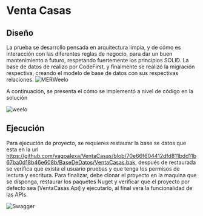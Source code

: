 # Venta Casas
## Diseño

La prueba se desarrollo pensada en arquitectura limpia, y de cómo es interacción con las diferentes reglas de negocio, para dar un buen mantenimiento a futuro, respetando fuertemente los principios SOLID.
La base de datos de realizo por CodeFirst, y finalmente se realizó la migración respectiva, creando el modelo de base de datos con sus respectivas relaciones.
![MERWeelo](https://user-images.githubusercontent.com/4923760/139115182-bc4e3b9e-d089-4adb-86ee-e91e4ded49aa.png)

A continuación, se presenta el cómo se implementó a nivel de código en la solución

![weelo](https://user-images.githubusercontent.com/4923760/139114818-4f351d32-40de-4d01-838d-528799a056f3.png)

## Ejecución

Para ejecución de proyecto, se requieres restaurar la base se datos que esta en la url https://github.com/yagoalexa/VentaCasas/blob/70e66f604412dfd811bdd11b67ba0d18b46e608b/BaseDeDatos/VentaCasas.bak, después de restaurada se verifica que exista el usuario pruebas y que tenga los permisos de lectura y escritura.
Para finalizar, debe clonar el proyecto en la maquina que se disponga, restaurar los paquetes Nuget y verificar que el proyecto por defecto sea [VentaCasas.Api] y ejecutarlo, al final vera la funcionalidad de las APIs.

![Swagger](https://user-images.githubusercontent.com/4923760/139115435-ce0e1d68-7efb-4c54-b66c-bee4a289d765.jpg)
